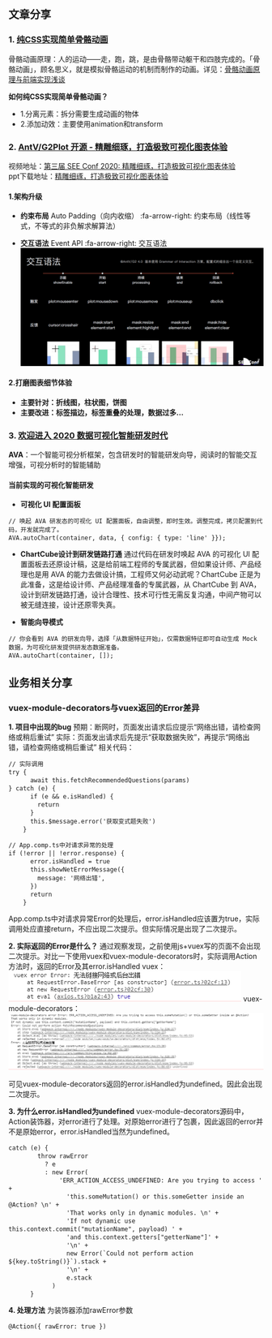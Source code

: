 ## 文章分享
### 1. [纯CSS实现简单骨骼动画](https://juejin.im/post/5deb49a251882512302daa92#heading-0)
骨骼动画原理：人的运动——走，跑，跳，是由骨骼带动躯干和四肢完成的。「骨骼动画」，顾名思义，就是模拟骨骼运动的机制而制作的动画。详见：[骨骼动画原理与前端实现浅谈](https://xieguanglei.github.io/blog/post/skeleton.html)      

**如何纯CSS实现简单骨骼动画？** 
* 1.分离元素：拆分需要生成动画的物体
* 2.添加动效：主要使用animation和transform

### 2. [AntV/G2Plot 开源 - 精雕细琢，打造极致可视化图表体验](https://zhuanlan.zhihu.com/p/102488345)
视频地址：[第三届 SEE Conf 2020: 精雕细琢，打造极致可视化图表体验](https://zhuanlan.zhihu.com/p/102488345)             
ppt下载地址：[精雕细琢，打造极致可视化图表体验](https://www.yuque.com/attachments/yuque/0/2020/pdf/84182/1578899633581-6feb4b27-5f01-410c-91c1-648f2a4dd036.pdf?from=https%3A%2F%2Fwww.yuque.com%2Fseeconf%2F2020%2Fslide)

#### 1.架构升级
* **约束布局**
Auto Padding（向内收缩） :fa-arrow-right:  约束布局（线性等式，不等式的非负解求解算法）

* **交互语法**
Event API :fa-arrow-right: 交互语法
![1](https://github.com/0ragdoll0/share/blob/master/pics/20200117/1.png)

#### 2.打磨图表细节体验
* **主要针对：折线图，柱状图，饼图**
* **主要改进：标签描边，标签重叠的处理，数据过多...**

### 3. [欢迎进入 2020 数据可视化智能研发时代](https://zhuanlan.zhihu.com/p/101427562)
**AVA**：一个智能可视分析框架，包含研发时的智能研发向导，阅读时的智能交互增强，可视分析时的智能辅助
####  当前实现的可视化智能研发
* **可视化 UI 配置面板**
```
// 唤起 AVA 研发态的可视化 UI 配置面板，自由调整，即时生效。调整完成，拷贝配置到代码，开发就完成了。
AVA.autoChart(container, data, { config: { type: 'line' }});
```
* **ChartCube设计到研发链路打通**
通过代码在研发时唤起 AVA 的可视化 UI 配置面板去还原设计稿，这是给前端工程师的专属武器，但如果设计师、产品经理也是用 AVA 的能力去做设计搞，工程师又何必动武呢？ChartCube 正是为此准备，这是给设计师、产品经理准备的专属武器，从 ChartCube 到 AVA，设计到研发链路打通，设计合理性、技术可行性无需反复沟通，中间产物可以被无缝连接，设计还原零失真。

* **智能向导模式**
```
// 你会看到 AVA 的研发向导，选择「从数据特征开始」，仅需数据特征即可自动生成 Mock 数据，为可视化研发提供研发态数据准备。
AVA.autoChart(container, []);
```
## 业务相关分享
### vuex-module-decorators与vuex返回的Error差异
**1. 项目中出现的bug**
预期：断网时，页面发出请求后应提示“网络出错，请检查网络或稍后重试”
实际：页面发出请求后先提示“获取数据失败”，再提示“网络出错，请检查网络或稍后重试”
相关代码：
```
// 实际调用
try {
      await this.fetchRecommendedQuestions(params)
} catch (e) {
      if (e && e.isHandled) {
        return
      }
      this.$message.error('获取变式题失败')
    }
```
```
// App.comp.ts中对请求异常的处理
if (!error || !error.response) {
      error.isHandled = true
      this.showNetErrorMessage({
        message: '网络出错',
      })
      return
    }
```
App.comp.ts中对请求异常Error的处理后，error.isHandled应该置为true，实际调用处应直接return，不应出现二次提示。但实际情况是出现了二次提示。

**2. 实际返回的Error是什么？**
通过观察发现，之前使用js+vuex写的页面不会出现二次提示。对比一下使用vuex和vuex-module-decorators时，实际调用Action方法时，返回的Error及其error.isHandled
vuex：
![2](https://github.com/0ragdoll0/share/blob/master/pics/20200117/2.png)
vuex-module-decorators：
![3](https://github.com/0ragdoll0/share/blob/master/pics/20200117/3.png)

可见vuex-module-decorators返回的error.isHandled为undefined。因此会出现二次提示。

**3. 为什么error.isHandled为undefined**
vuex-module-decorators源码中，Action装饰器，对error进行了处理。对原始error进行了包裹，因此返回的error并不是原始error，error.isHandled当然为undefined。
```
catch (e) {
        throw rawError
          ? e
          : new Error(
              'ERR_ACTION_ACCESS_UNDEFINED: Are you trying to access ' +
                'this.someMutation() or this.someGetter inside an @Action? \n' +
                'That works only in dynamic modules. \n' +
                'If not dynamic use this.context.commit("mutationName", payload) ' +
                'and this.context.getters["getterName"]' +
                '\n' +
                new Error(`Could not perform action ${key.toString()}`).stack +
                '\n' +
                e.stack
            )
      }
```
**4. 处理方法**
为装饰器添加rawError参数
```
@Action({ rawError: true })
```



